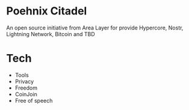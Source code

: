 # Poehnix Citadel

An open source initiative from Area Layer for provide Hypercore, Nostr, Lightning Network, Bitcoin and TBD

# Tech 

- Tools
- Privacy
- Freedom
- CoinJoin
- Free of speech
